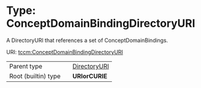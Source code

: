 
# Type: ConceptDomainBindingDirectoryURI


A DirectoryURI that references a set of ConceptDomainBindings.

URI: [tccm:ConceptDomainBindingDirectoryURI](https://hotecosystem.org/tccm/ConceptDomainBindingDirectoryURI)

|  |  |  |
| --- | --- | --- |
| Parent type | | [DirectoryURI](types/DirectoryURI.md) |
| Root (builtin) type | | **URIorCURIE** |
